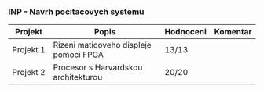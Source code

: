 ### INP - Navrh pocitacovych systemu
| Projekt | Popis | Hodnoceni | Komentar
| ------ | ------ | ------ | ------
|Projekt&nbsp;1|Rizeni maticoveho displeje pomoci FPGA|13/13 |
|Projekt&nbsp;2|Procesor s Harvardskou architekturou|20/20 |
